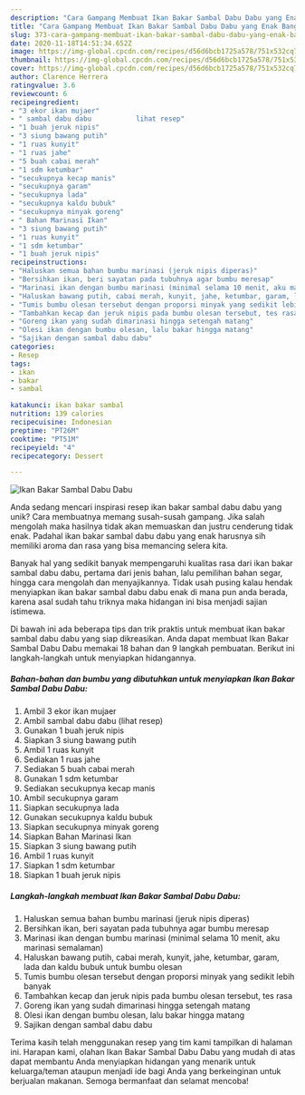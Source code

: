 ```yaml
---
description: "Cara Gampang Membuat Ikan Bakar Sambal Dabu Dabu yang Enak Banget"
title: "Cara Gampang Membuat Ikan Bakar Sambal Dabu Dabu yang Enak Banget"
slug: 373-cara-gampang-membuat-ikan-bakar-sambal-dabu-dabu-yang-enak-banget
date: 2020-11-18T14:51:34.652Z
image: https://img-global.cpcdn.com/recipes/d56d6bcb1725a578/751x532cq70/ikan-bakar-sambal-dabu-dabu-foto-resep-utama.jpg
thumbnail: https://img-global.cpcdn.com/recipes/d56d6bcb1725a578/751x532cq70/ikan-bakar-sambal-dabu-dabu-foto-resep-utama.jpg
cover: https://img-global.cpcdn.com/recipes/d56d6bcb1725a578/751x532cq70/ikan-bakar-sambal-dabu-dabu-foto-resep-utama.jpg
author: Clarence Herrera
ratingvalue: 3.6
reviewcount: 6
recipeingredient:
- "3 ekor ikan mujaer"
- " sambal dabu dabu           lihat resep"
- "1 buah jeruk nipis"
- "3 siung bawang putih"
- "1 ruas kunyit"
- "1 ruas jahe"
- "5 buah cabai merah"
- "1 sdm ketumbar"
- "secukupnya kecap manis"
- "secukupnya garam"
- "secukupnya lada"
- "secukupnya kaldu bubuk"
- "secukupnya minyak goreng"
- " Bahan Marinasi Ikan"
- "3 siung bawang putih"
- "1 ruas kunyit"
- "1 sdm ketumbar"
- "1 buah jeruk nipis"
recipeinstructions:
- "Haluskan semua bahan bumbu marinasi (jeruk nipis diperas)"
- "Bersihkan ikan, beri sayatan pada tubuhnya agar bumbu meresap"
- "Marinasi ikan dengan bumbu marinasi (minimal selama 10 menit, aku marinasi semalaman)"
- "Haluskan bawang putih, cabai merah, kunyit, jahe, ketumbar, garam, lada dan kaldu bubuk untuk bumbu olesan"
- "Tumis bumbu olesan tersebut dengan proporsi minyak yang sedikit lebih banyak"
- "Tambahkan kecap dan jeruk nipis pada bumbu olesan tersebut, tes rasa"
- "Goreng ikan yang sudah dimarinasi hingga setengah matang"
- "Olesi ikan dengan bumbu olesan, lalu bakar hingga matang"
- "Sajikan dengan sambal dabu dabu"
categories:
- Resep
tags:
- ikan
- bakar
- sambal

katakunci: ikan bakar sambal 
nutrition: 139 calories
recipecuisine: Indonesian
preptime: "PT26M"
cooktime: "PT51M"
recipeyield: "4"
recipecategory: Dessert

---
```



![Ikan Bakar Sambal Dabu Dabu](https://img-global.cpcdn.com/recipes/d56d6bcb1725a578/751x532cq70/ikan-bakar-sambal-dabu-dabu-foto-resep-utama.jpg)

Anda sedang mencari inspirasi resep ikan bakar sambal dabu dabu yang unik? Cara membuatnya memang susah-susah gampang. Jika salah mengolah maka hasilnya tidak akan memuaskan dan justru cenderung tidak enak. Padahal ikan bakar sambal dabu dabu yang enak harusnya sih memiliki aroma dan rasa yang bisa memancing selera kita.

Banyak hal yang sedikit banyak mempengaruhi kualitas rasa dari ikan bakar sambal dabu dabu, pertama dari jenis bahan, lalu pemilihan bahan segar, hingga cara mengolah dan menyajikannya. Tidak usah pusing kalau hendak menyiapkan ikan bakar sambal dabu dabu enak di mana pun anda berada, karena asal sudah tahu triknya maka hidangan ini bisa menjadi sajian istimewa.




Di bawah ini ada beberapa tips dan trik praktis untuk membuat ikan bakar sambal dabu dabu yang siap dikreasikan. Anda dapat membuat Ikan Bakar Sambal Dabu Dabu memakai 18 bahan dan 9 langkah pembuatan. Berikut ini langkah-langkah untuk menyiapkan hidangannya.

<!--inarticleads1-->

##### Bahan-bahan dan bumbu yang dibutuhkan untuk menyiapkan Ikan Bakar Sambal Dabu Dabu:

1. Ambil 3 ekor ikan mujaer
1. Ambil  sambal dabu dabu           (lihat resep)
1. Gunakan 1 buah jeruk nipis
1. Siapkan 3 siung bawang putih
1. Ambil 1 ruas kunyit
1. Sediakan 1 ruas jahe
1. Sediakan 5 buah cabai merah
1. Gunakan 1 sdm ketumbar
1. Sediakan secukupnya kecap manis
1. Ambil secukupnya garam
1. Siapkan secukupnya lada
1. Gunakan secukupnya kaldu bubuk
1. Siapkan secukupnya minyak goreng
1. Siapkan  Bahan Marinasi Ikan
1. Siapkan 3 siung bawang putih
1. Ambil 1 ruas kunyit
1. Siapkan 1 sdm ketumbar
1. Siapkan 1 buah jeruk nipis




<!--inarticleads2-->

##### Langkah-langkah membuat Ikan Bakar Sambal Dabu Dabu:

1. Haluskan semua bahan bumbu marinasi (jeruk nipis diperas)
1. Bersihkan ikan, beri sayatan pada tubuhnya agar bumbu meresap
1. Marinasi ikan dengan bumbu marinasi (minimal selama 10 menit, aku marinasi semalaman)
1. Haluskan bawang putih, cabai merah, kunyit, jahe, ketumbar, garam, lada dan kaldu bubuk untuk bumbu olesan
1. Tumis bumbu olesan tersebut dengan proporsi minyak yang sedikit lebih banyak
1. Tambahkan kecap dan jeruk nipis pada bumbu olesan tersebut, tes rasa
1. Goreng ikan yang sudah dimarinasi hingga setengah matang
1. Olesi ikan dengan bumbu olesan, lalu bakar hingga matang
1. Sajikan dengan sambal dabu dabu




Terima kasih telah menggunakan resep yang tim kami tampilkan di halaman ini. Harapan kami, olahan Ikan Bakar Sambal Dabu Dabu yang mudah di atas dapat membantu Anda menyiapkan hidangan yang menarik untuk keluarga/teman ataupun menjadi ide bagi Anda yang berkeinginan untuk berjualan makanan. Semoga bermanfaat dan selamat mencoba!
